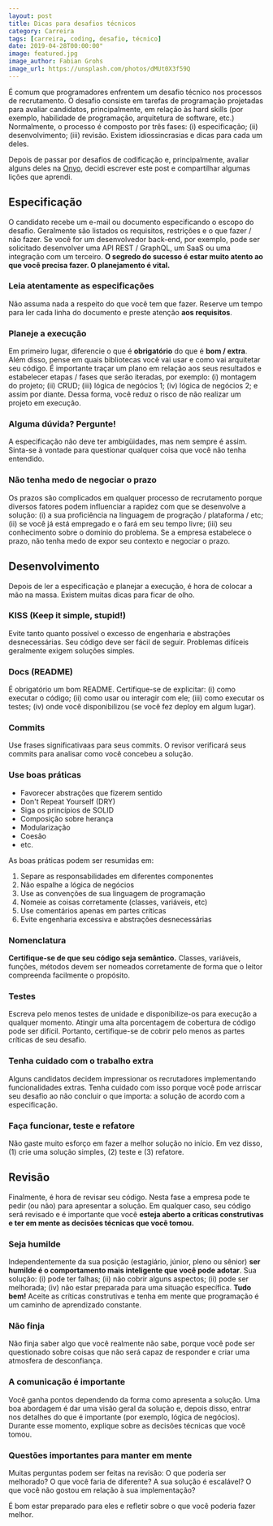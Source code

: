```yaml
---
layout: post
title: Dicas para desafios técnicos
category: Carreira
tags: [carreira, coding, desafio, técnico]
date: 2019-04-28T00:00:00"
image: featured.jpg
image_author: Fabian Grohs
image_url: https://unsplash.com/photos/dMUt0X3f59Q
---
```


É comum que programadores enfrentem um desafio técnico nos processos de recrutamento. O desafio consiste em tarefas de programação projetadas para avaliar candidatos, principalmente, em relação às hard skills (por exemplo, habilidade de programação, arquitetura de software, etc.) Normalmente, o processo é composto por três fases: (i) especificação; (ii) desenvolvimento; (iii) revisão. Existem idiossincrasias e dicas para cada um deles.

Depois de passar por desafios de codificação e, principalmente, avaliar alguns deles na [Onyo](www.onyo.com), decidi escrever este post e compartilhar algumas lições que aprendi.

## Especificação

O candidato recebe um e-mail ou documento especificando o escopo do desafio. Geralmente são listados os requisitos, restrições e o que fazer / não fazer. Se você for um desenvolvedor back-end, por exemplo, pode ser solicitado desenvolver uma API REST / GraphQL, um SaaS ou uma integração com um terceiro. **O segredo do sucesso é estar muito atento ao que você precisa fazer. O planejamento é vital.**

### Leia atentamente as especificações

Não assuma nada a respeito do que você tem que fazer. Reserve um tempo para ler cada linha do documento e preste atenção **aos requisitos**.

### Planeje a execução

Em primeiro lugar, diferencie o que é **obrigatório** do que é **bom / extra**. Além disso, pense em quais bibliotecas você vai usar e como vai arquitetar seu código. É importante traçar um plano em relação aos seus resultados e estabelecer etapas / fases que serão iteradas, por exemplo: (i) montagem do projeto; (ii) CRUD; (iii) lógica de negócios 1; (iv) lógica de negócios 2; e assim por diante. Dessa forma, você reduz o risco de não realizar um projeto em execução.

### Alguma dúvida? Pergunte!

A especificação não deve ter ambigüidades, mas nem sempre é assim. Sinta-se à vontade para questionar qualquer coisa que você não tenha entendido.

### Não tenha medo de negociar o prazo

Os prazos são complicados em qualquer processo de recrutamento porque diversos fatores podem influenciar a rapidez com que se desenvolve a solução: (i) a sua proficiência na linguagem de progração / plataforma / etc; (ii) se você já está empregado e o fará em seu tempo livre; (iii) seu conhecimento sobre o domínio do problema. Se a empresa estabelece o prazo, não tenha medo de expor seu contexto e negociar o prazo.

## Desenvolvimento

Depois de ler a especificação e planejar a execução, é hora de colocar a mão na massa. Existem muitas dicas para ficar de olho.

### KISS (Keep it simple, stupid!)

Evite tanto quanto possível o excesso de engenharia e abstrações desnecessárias. Seu código deve ser fácil de seguir. Problemas difíceis geralmente exigem soluções simples.

### Docs (README)

É obrigatório um bom README. Certifique-se de explicitar: (i) como executar o código; (ii) como usar ou interagir com ele; (iii) como executar os testes; (iv) onde você disponibilizou (se você fez deploy em algum lugar).

### Commits

Use frases significativaas para seus commits. O revisor verificará seus commits para analisar como você concebeu a solução.

### Use boas práticas

- Favorecer abstrações que fizerem sentido
- Don't Repeat Yourself (DRY)
- Siga os princípios de SOLID
- Composição sobre herança
- Modularização
- Coesão
- etc.

As boas práticas podem ser resumidas em:

1. Separe as responsabilidades em diferentes componentes
2. Não espalhe a lógica de negócios
3. Use as convenções de sua linguagem de programação
4. Nomeie as coisas corretamente (classes, variáveis, etc)
5. Use comentários apenas em partes críticas
6. Evite engenharia excessiva e abstrações desnecessárias

### Nomenclatura

**Certifique-se de que seu código seja semântico.** Classes, variáveis, funções, métodos devem ser nomeados corretamente de forma que o leitor compreenda facilmente o propósito.

### Testes

Escreva pelo menos testes de unidade e disponibilize-os para execução a qualquer momento. Atingir uma alta porcentagem de cobertura de código pode ser difícil. Portanto, certifique-se de cobrir pelo menos as partes críticas de seu desafio.

### Tenha cuidado com o trabalho extra

Alguns candidatos decidem impressionar os recrutadores implementando funcionalidades extras. Tenha cuidado com isso porque você pode arriscar seu desafio ao não concluir o que importa: a solução de acordo com a especificação.

### Faça funcionar, teste e refatore

Não gaste muito esforço em fazer a melhor solução no início. Em vez disso, (1) crie uma solução simples, (2) teste e (3) refatore.

## Revisão

Finalmente, é hora de revisar seu código. Nesta fase a empresa pode te pedir (ou não) para apresentar a solução. Em qualquer caso, seu código será revisado e é importante que você **esteja aberto a críticas construtivas e ter em mente as decisões técnicas que você tomou.**

### Seja humilde

Independentemente da sua posição (estagiário, júnior, pleno ou sênior) **ser humilde é o comportamento mais inteligente que você pode adotar**. Sua solução: (i) pode ter falhas; (ii) não cobrir alguns aspectos; (ii) pode ser melhorada; (iv) não estar preparada para uma situação específica. **Tudo bem!** Aceite as críticas construtivas e tenha em mente que programação é um caminho de aprendizado constante.

### Não finja

Não finja saber algo que você realmente não sabe, porque você pode ser questionado sobre coisas que não será capaz de responder e criar uma atmosfera de desconfiança.

### A comunicação é importante

Você ganha pontos dependendo da forma como apresenta a solução. Uma boa abordagem é dar uma visão geral da solução e, depois disso, entrar nos detalhes do que é importante (por exemplo, lógica de negócios). Durante esse momento, explique sobre as decisões técnicas que você tomou.

### Questões importantes para manter em mente

Muitas perguntas podem ser feitas na revisão: O que poderia ser melhorado? O que você faria de diferente? A sua solução é escalável? O que você não gostou em relação à sua implementação?

É bom estar preparado para eles e refletir sobre o que você poderia fazer melhor.
